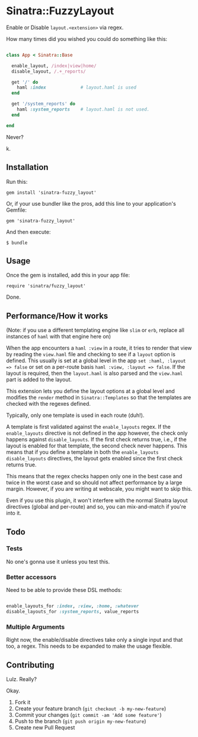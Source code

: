 # Sinatra::FuzzyLayout

Enable or Disable `layout.<extension>` via regex.

How many times did you wished you could do something like this:

```ruby

class App < Sinatra::Base

  enable_layout, /index|view|home/
  disable_layout, /.+_reports/

  get '/' do
    haml :index             # layout.haml is used
  end

  get '/system_reports' do
    haml :system_reports    # layout.haml is not used.
  end

end
```

Never? 

k.


## Installation

Run this:

    gem install 'sinatra-fuzzy_layout'

Or, if your use bundler like the pros, add this line to 
your application's Gemfile:

    gem 'sinatra-fuzzy_layout'

And then execute:

    $ bundle

## Usage

Once the gem is installed, add this in your app file:

    require 'sinatra/fuzzy_layout'

Done.

## Performance/How it works

(Note: if you use a different templating engine like `slim` or `erb`, 
replace all instances of `haml` with that engine here on)

When the app encounters a `haml :view` in a route, 
it tries to render that view by reading the `view.haml` file and checking 
to see if a `layout` option is defined. This usually is set at a global 
level in the app `set :haml, :layout => false` or set on a per-route 
basis `haml :view, :layout => false`. If the layout is required, then the 
`layout.haml` is also parsed and the `view.haml` part is added to the 
layout. 

This extension lets you define the layout options at a global level and 
modifies the `render` method in `Sinatra::Templates` so that the templates 
are checked with the regexes defined.

Typically, only one template is used in each route (duh!).

A template is first validated against the `enable_layouts` regex. If the 
`enable_layouts` directive is not defined in the app however, the check 
only happens against `disable_layouts`. If the first check returns true, 
i.e., if the layout is enabled for that template, the second check never 
happens. This means that if you define a template in both the 
`enable_layouts` `disable_layouts` directives, the layout gets enabled 
since the first check returns true.

This means that the regex checks happen only one in the best case and 
twice in the worst case and so should not affect performance by a large 
margin. However, if you are writing at webscale, you might want to skip 
this.

Even if you use this plugin, it won't interfere with the normal Sinatra 
layout directives (global and per-route) and so, you can mix-and-match if 
you're into it.

## Todo

### Tests

No one's gonna use it unless you test this.

### Better accessors

Need to be able to provide these DSL methods:
```ruby

enable_layouts_for :index, :view, :home, :whatever
disable_layouts_for :system_reports, value_reports
```
### Multiple Arguments

Right now, the enable/disable directives take only a single input and 
that too, a regex. This needs to be expanded to make the usage flexible.

## Contributing

Lulz. Really?

Okay.

1. Fork it
2. Create your feature branch (`git checkout -b my-new-feature`)
3. Commit your changes (`git commit -am 'Add some feature'`)
4. Push to the branch (`git push origin my-new-feature`)
5. Create new Pull Request
